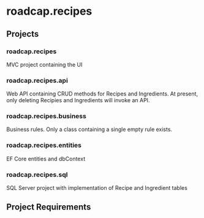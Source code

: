 # roadcap.recipes

## Projects
### roadcap.recipes
MVC project containing the UI
### roadcap.recipes.api
Web API containing CRUD methods for Recipes and Ingredients.  At present, only deleting Recipies and Ingredients will invoke an API.
### roadcap.recipes.business
Business rules.  Only a class containing a single empty rule exists.
### roadcap.recipes.entities
EF Core entities and dbContext
### roadcap.recipes.sql
SQL Server project with implementation of Recipe and Ingredient tables

## Project Requirements
